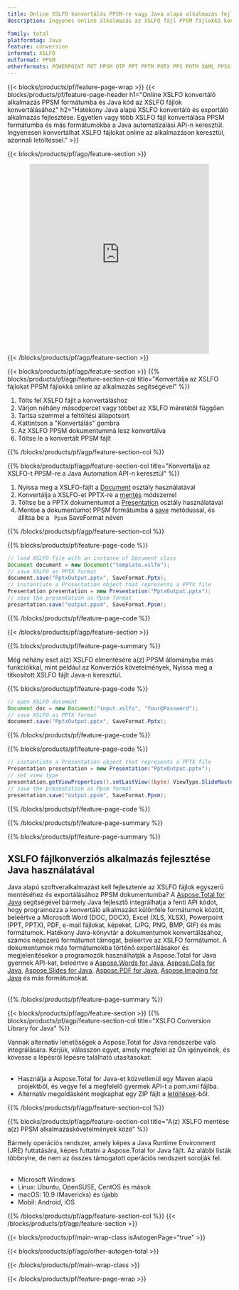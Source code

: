 ```yaml
---
title: Online XSLFO konvertálás PPSM-re vagy Java alapú alkalmazás fejlesztése XSLFO fájlok konvertálására
description: Ingyenes online alkalmazás az XSLFO fájl PPSM fájlokká konvertálásához. Java konverziós könyvtár kódja XSLFO dokumentumokhoz.  

family: total
platformtag: Java
feature: conversion
informat: XSLFO
outformat: PPSM
otherformats: POWERPOINT POT PPSM OTP PPT PPTM POTX PPS POTM XAML PPSX SWF
---
```

{{< blocks/products/pf/feature-page-wrap >}}
{{< blocks/products/pf/feature-page-header h1="Online XSLFO konvertáló alkalmazás PPSM formátumba és Java kód az XSLFO fájlok konvertálásához" h2="Hatékony Java alapú XSLFO konvertáló és exportáló alkalmazás fejlesztése.  Egyetlen vagy több XSLFO fájl konvertálása PPSM formátumba és más formátumokba a Java automatizálási API-n keresztül.  Ingyenesen konvertálhat XSLFO fájlokat online az alkalmazáson keresztül, azonnali letöltéssel." >}}


{{< blocks/products/pf/agp/feature-section >}}

<div class="container-fluid agp-content bg-white aboutfile box-1 vh100 section nopbtm">
<div class=container>
<div class=row>
<div class="demobox tc col-md-12 padding-0" align="center">

<iframe title="Ingyenes online XSLFO–PPSM konverziós alkalmazás" style="border: none; height: 426px;" scrolling="no" src="https://widgets.aspose.cloud/total-conversion/?to=ppsm&from=xslfo" id="child-iframe" width="80%"></iframe>

</div></div>
</div></div>
{{< /blocks/products/pf/agp/feature-section >}}


{{< blocks/products/pf/agp/feature-section >}}
{{% blocks/products/pf/agp/feature-section-col title="Konvertálja az XSLFO fájlokat PPSM fájlokká online az alkalmazás segítségével" %}}

1. Tölts fel XSLFO fájlt a konvertáláshoz
1. Várjon néhány másodpercet vagy többet az XSLFO méretétől függően
1. Tartsa szemmel a feltöltési állapotsort
1. Kattintson a "Konvertálás" gombra
1. Az XSLFO PPSM dokumentummá lesz konvertálva
1. Töltse le a konvertált PPSM fájlt

{{% /blocks/products/pf/agp/feature-section-col %}}

{{% blocks/products/pf/agp/feature-section-col title="Konvertálja az XSLFO-t PPSM-re a Java Automation API-n keresztül" %}}


1. Nyissa meg a XSLFO-fájlt a [Document](https://reference.aspose.com/pdf/java/com.aspose.pdf/Document) osztály használatával
2. Konvertálja a XSLFO-et PPTX-re a [mentés](https://reference.aspose.com/pdf/java/com.aspose.pdf/Document#save-java.lang.String-int-) módszerrel
3. Töltse be a PPTX dokumentumot a [Presentation](https://reference.aspose.com/slides/java/com.aspose.slides/Presentation) osztály használatával
4. Mentse a dokumentumot PPSM formátumba a [save](https://reference.aspose.com/slides/java/com.aspose.slides/Presentation#save-java.lang.String-int-) metódussal, és állítsa be a ` Ppsm` SaveFormat néven



{{% /blocks/products/pf/agp/feature-section-col %}}

{{% blocks/products/pf/feature-page-code %}}


```java
// load XSLFO file with an instance of Document class
Document document = new Document("template.xslfo");
// save XSLFO as PPTX format 
document.save("PptxOutput.pptx", SaveFormat.Pptx); 
// instantiate a Presentation object that represents a PPTX file
Presentation presentation = new Presentation("PptxOutput.pptx");
// save the presentation as Ppsm format
presentation.save("output.ppsm", SaveFormat.Ppsm);   
```



{{% /blocks/products/pf/feature-page-code %}}

{{< /blocks/products/pf/agp/feature-section >}}

{{% blocks/products/pf/feature-page-summary %}}

Még néhány eset a(z) XSLFO elmentésére a(z) PPSM állományba más funkciókkal, mint például az Konverziós követelmények, Nyissa meg a titkosított XSLFO fájlt Java-n keresztül.

{{% blocks/products/pf/feature-page-code %}}


```java
// open XSLFO document
Document doc = new Document("input.xslfo", "Your@Password");
// save XSLFO as PPTX format 
document.save("PptxOutput.pptx", SaveFormat.Pptx); 

```


{{% /blocks/products/pf/feature-page-code %}}
{{% blocks/products/pf/feature-page-code %}}


```java
// instantiate a Presentation object that represents a PPTX file
Presentation presentation = new Presentation("PptxOutput.pptx");
// set view type
presentation.getViewProperties().setLastView((byte) ViewType.SlideMasterView);
// save the presentation as Ppsm format
presentation.save("output.ppsm", SaveFormat.Ppsm);    
```


{{% /blocks/products/pf/feature-page-code %}}


{{% /blocks/products/pf/feature-page-summary %}}

{{% blocks/products/pf/feature-page-summary %}}

<h2>XSLFO fájlkonverziós alkalmazás fejlesztése Java használatával</h2>

Java alapú szoftveralkalmazást kell fejlesztenie az XSLFO fájlok egyszerű mentéséhez és exportálásához PPSM dokumentumba?  A [Aspose.Total for Java](https://products.aspose.com/total/hu/java/) segítségével bármely Java fejlesztő integrálhatja a fenti API kódot, hogy programozza a konvertáló alkalmazást különféle formátumok között, beleértve a Microsoft Word (DOC, DOCX), Excel (XLS, XLSX), Powerpoint (PPT, PPTX), PDF, e-mail fájlokat, képeket. (JPG, PNG, BMP, GIF) és más formátumok.  Hatékony Java-könyvtár a dokumentumok konvertálásához, számos népszerű formátumot támogat, beleértve az XSLFO formátumot.  A dokumentumok más formátumokba történő exportálásakor és megjelenítésekor a programozók használhatják a Aspose.Total for Java gyermek API-kat, beleértve a [Aspose.Words for Java](https://products.aspose.com/words/hu/java/), [Aspose.Cells for Java](https://products.aspose.com/cells/hu/java/), [Aspose.Slides for Java](https://products.aspose.com/slides/hu/java/), [Aspose.PDF for Java](https://products.aspose.com/pdf/hu/java/), [Aspose.Imaging for Java](https://products.aspose.com/imaging/hu/java/) és más formátumokat.<br /><br />

{{% /blocks/products/pf/feature-page-summary %}}

{{< blocks/products/pf/agp/feature-section >}}
{{% blocks/products/pf/agp/feature-section-col title="XSLFO Conversion Library for Java" %}}

Vannak alternatív lehetőségek a Aspose.Total for Java rendszerbe való integrálására.  Kérjük, válasszon egyet, amely megfelel az Ön igényeinek, és kövesse a lépésről lépésre található utasításokat:<br /><br />

- Használja a Aspose.Total for Java-et közvetlenül egy Maven alapú projektből, és vegye fel a megfelelő gyermek API-t a pom.xml fájlba.
- Alternatív megoldásként megkaphat egy ZIP fájlt a [letöltések](https://releases.aspose.com/total/java)-ből.

{{% /blocks/products/pf/agp/feature-section-col %}}

{{% blocks/products/pf/agp/feature-section-col title="A(z) XSLFO mentése a(z) PPSM alkalmazáskövetelmények közé" %}}

Bármely operációs rendszer, amely képes a Java Runtime Environment (JRE) futtatására, képes futtatni a Aspose.Total for Java fájlt.  Az alábbi listák többnyire, de nem az összes támogatott operációs rendszert sorolják fel.  <br /><br />
- Microsoft Windows
- Linux: Ubuntu, OpenSUSE, CentOS és mások
- macOS: 10.9 (Mavericks) és újabb
- Mobil: Android, iOS

{{% /blocks/products/pf/agp/feature-section-col %}}
{{< /blocks/products/pf/agp/feature-section >}}

{{< blocks/products/pf/main-wrap-class isAutogenPage="true" >}}

{{< blocks/products/pf/agp/other-autogen-total >}}

{{< /blocks/products/pf/main-wrap-class >}}

{{< /blocks/products/pf/feature-page-wrap >}}